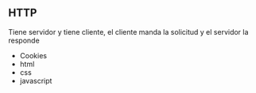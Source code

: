 ## HTTP
Tiene servidor y tiene cliente, el cliente manda la solicitud y el servidor la responde
- Cookies
- html
- css
- javascript